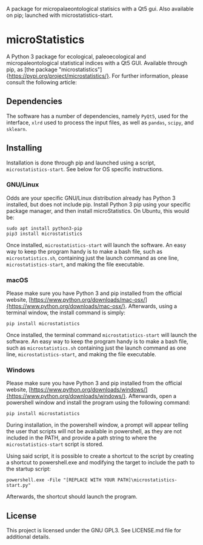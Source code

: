 A package for micropalaeontological statisics with a Qt5 gui. Also available on pip; launched with microstatistics-start.

# microStatistics

A Python 3 package for ecological, paleoecological and micropaleontological statistical indices with a Qt5 GUI. Available through pip, as [the package "microstatistics"]{https://pypi.org/project/microstatistics/}. For further information, please consult the following article: 

## Dependencies

The software has a number of dependencies, namely `PyQt5`, used for the interface, `xlrd` used to process the input files, as well as `pandas`, `scipy`, and `sklearn`.

## Installing

Installation is done through pip and launched using a script, `microstatistics-start`. See below for OS specific instructions. 

### GNU/Linux

Odds are your specific GNU/Linux distribution already has Python 3 installed, but does not include pip. Install Python 3 pip using your specific package manager, and then install microStatistics. On Ubuntu, this would be:

```
sudo apt install python3-pip
pip3 install microstatistics
```

Once installed, `microstatistics-start` will launch the software. An easy way to keep the program handy is to make a bash file, such as `microstatistics.sh`, containing just the launch command as one line, `microstatistics-start`, and making the file executable. 


### macOS

Please make sure you have Python 3  and pip installed from the official website, [https://www.python.org/downloads/mac-osx/]{https://www.python.org/downloads/mac-osx/}. Afterwards, using a terminal window, the install command is simply:

```
pip install microstatistics
```

Once installed, the terminal command `microstatistics-start` will launch the software. An easy way to keep the program handy is to make a bash file, such as `microstatistics.sh` containing just the launch command as one line, `microstatistics-start`, and making the file executable. 

### Windows

Please make sure you have Python 3 and pip installed from the official website, [https://www.python.org/downloads/windows/]{https://www.python.org/downloads/windows/}. Afterwards, open a powershell window and install the program using the following command:

```
pip install microstatistics
```

During installation, in the powershell window, a prompt will appear telling the user that scripts will not be available in powershell, as they are not included in the PATH, and provide a path string to where the `microstatistics-start` script is stored. 

Using said script, it is possible to create a shortcut to the script by creating a shortcut to powershell.exe and modifying the target to include the path to the startup script: 

```
powershell.exe -File "[REPLACE WITH YOUR PATH]\microstatistics-start.py"
```

Afterwards, the shortcut should launch the program. 

## License

This project is licensed under the GNU GPL3. See LICENSE.md file for additional details. 
